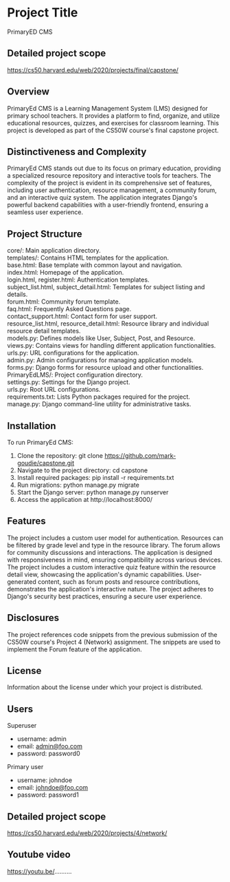 # Project Title

PrimaryED CMS

## Detailed project scope

https://cs50.harvard.edu/web/2020/projects/final/capstone/

## Overview

PrimaryEd CMS is a Learning Management System (LMS) designed for primary school teachers. It provides a platform to find, organize, and utilize educational resources, quizzes, and exercises for classroom learning. This project is developed as part of the CS50W course's final capstone project.

## Distinctiveness and Complexity

PrimaryEd CMS stands out due to its focus on primary education, providing a specialized resource repository and interactive tools for teachers. The complexity of the project is evident in its comprehensive set of features, including user authentication, resource management, a community forum, and an interactive quiz system. The application integrates Django's powerful backend capabilities with a user-friendly frontend, ensuring a seamless user experience.

## Project Structure

core/: Main application directory.  
templates/: Contains HTML templates for the application.  
base.html: Base template with common layout and navigation.  
index.html: Homepage of the application.  
login.html, register.html: Authentication templates.  
subject_list.html, subject_detail.html: Templates for subject listing and details.  
forum.html: Community forum template.  
faq.html: Frequently Asked Questions page.  
contact_support.html: Contact form for user support.  
resource_list.html, resource_detail.html: Resource library and individual resource detail templates.  
models.py: Defines models like User, Subject, Post, and Resource.  
views.py: Contains views for handling different application functionalities.  
urls.py: URL configurations for the application.  
admin.py: Admin configurations for managing application models.  
forms.py: Django forms for resource upload and other functionalities.  
PrimaryEdLMS/: Project configuration directory.  
settings.py: Settings for the Django project.  
urls.py: Root URL configurations.  
requirements.txt: Lists Python packages required for the project.  
manage.py: Django command-line utility for administrative tasks.

## Installation

To run PrimaryEd CMS:

1. Clone the repository: git clone https://github.com/mark-goudie/capstone.git
2. Navigate to the project directory: cd capstone
3. Install required packages: pip install -r requirements.txt
4. Run migrations: python manage.py migrate
5. Start the Django server: python manage.py runserver
6. Access the application at http://localhost:8000/

## Features

The project includes a custom user model for authentication.
Resources can be filtered by grade level and type in the resource library.
The forum allows for community discussions and interactions.
The application is designed with responsiveness in mind, ensuring compatibility across various devices.
The project includes a custom interactive quiz feature within the resource detail view, showcasing the application's dynamic capabilities.
User-generated content, such as forum posts and resource contributions, demonstrates the application's interactive nature.
The project adheres to Django's security best practices, ensuring a secure user experience.

## Disclosures

The project references code snippets from the previous submission of the CS50W course's Project 4 (Network) assignment. The snippets are used to implement the Forum feature of the application.

## License

Information about the license under which your project is distributed.

## Users

Superuser

- username: admin
- email: admin@foo.com
- password: password0

Primary user

- username: johndoe
- email: johndoe@foo.com
- password: password1

## Detailed project scope

https://cs50.harvard.edu/web/2020/projects/4/network/

## Youtube video

https://youtu.be/..........
